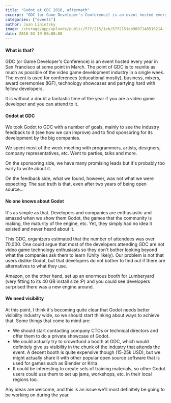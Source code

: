 ```yaml
---
title: "Godot at GDC 2016, aftermath"
excerpt: "GDC (or Game Developer's Conference) is an event hosted every year in San Francisco at some point of March. The point of GDC is to reunite as much as possible of the videogame development industry in a single week. The past week, we took Godot to this event!"
categories: ["events"]
author: Juan Linietsky
image: /storage/app/uploads/public/57f/215/1eb/57f2151eb9807140516214.jpg
date: 2016-03-19 00:00:00
---
```


#### What is that?

GDC (or Game Developer's Conference) is an event hosted every year in San Francisco at some point in March. The point of GDC is to reunite as much as possible of the video game development industry in a single week. The event is used for conferences (educational mostly), business, mixers, award ceremonies (IGF), technology showcases and partying hard with fellow developers.

It is without a doubt a fantastic time of the year if you are a video game developer and you can attend to it.

#### Godot at GDC

We took Godot to GDC with a number of goals, mainly to see the industry feedback to it (see how we can improve) and to find sponsoring for its development by the big companies.

We spent most of the week meeting with programmers, artists, designers, company representatives, etc. Went to parties, talks and more.

On the sponsoring side, we have many promising leads but it's probably too early to write about it.

On the feedback side, what we found, however, was not what we were expecting. The sad truth is that, even after two years of being open source...

#### No one knows about Godot

It's as simple as that. Developers and companies are enthusiastic and amazed when we show them Godot, the games that the community is making, the maturity of the engine, etc. Yet, they simply had no idea it existed and never heard about it.

This GDC, organizers estimated that the number of attendees was over 70.000. One could argue that most of the developers attending GDC are not video game technology enthusiasts so they don't bother looking beyond what the companies ask them to learn (Unity likely). Our problem is not that users dislike Godot, but that developers do not bother to find out if there are alternatives to what they use.

Amazon, on the other hand, set up an enormous booth for Lumberyard (very fitting to its 40 GB install size :P) and you could see developers surprised there was a new engine around.

#### We need visibility

At this point, I think it's becoming quite clear that Godot needs better visibility industry wide, so we should start thinking about ways to achieve that. Some things that come to mind are:

* We should start contacting company CTOs or technical directors and offer them to do a private showcase of Godot.
* We could actually try to crowdfund a booth at GDC, which would definitely give us visibility in the chunk of the industry that attends the event. A decent booth is quite expensive though (15-25k USD), but we might actually share it with other popular open source software that is used for games such as Blender or Krita.
* It could be interesting to create sets of training materials, so other Godot users could use them to set up jams, workshops, etc. in their local regions too.

Any ideas are welcome, and this is an issue we'll most definitely be going to be working on during the year.
